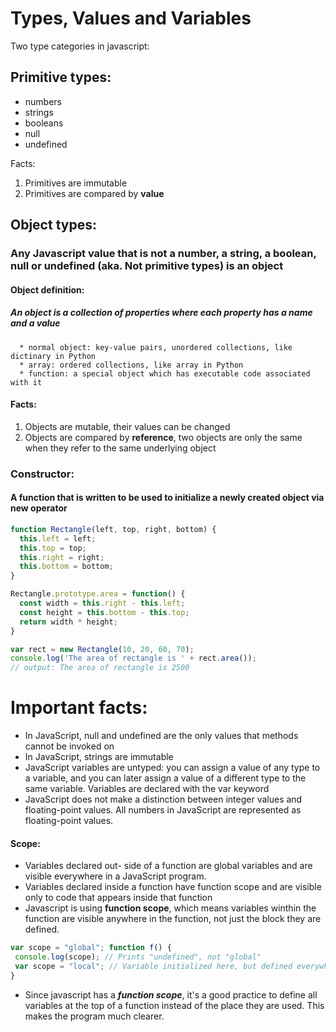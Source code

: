 # Types, Values and Variables

Two type categories in javascript:
## Primitive types:
   * numbers
   * strings
   * booleans
   * null
   * undefined
   
   Facts:
   1. Primitives are immutable
   2. Primitives are compared by **value**
   
## Object types: 
   ### Any Javascript value that is not a number, a string, a boolean, null or undefined (aka. Not primitive types) is an object
      
   #### Object definition: 
   ##### An object is a collection of properties where each property has a name and a value
   
      * normal object: key-value pairs, unordered collections, like dictinary in Python
      * array: ordered collections, like array in Python
      * function: a special object which has executable code associated with it

  #### Facts:
  1. Objects are mutable, their values can be changed
  2. Objects are compared by **reference**, two objects are only the same when they refer to the same underlying object
      
  ### Constructor:
  #### A function that is written to be used to initialize a newly created object via **new** operator
  ``` javascript
  function Rectangle(left, top, right, bottom) {
    this.left = left;
    this.top = top;
    this.right = right;
    this.bottom = bottom;
  }
  
  Rectangle.prototype.area = function() {
    const width = this.right - this.left;
    const height = this.bottom - this.top;
    return width * height;
  }
  
  var rect = new Rectangle(10, 20, 60, 70);
  console.log('The area of rectangle is ' + rect.area());
  // output: The area of rectangle is 2500
  ```
 
 # Important facts:
 * In JavaScript, null and undefined are the only values that methods cannot be invoked on
 * In JavaScript, strings are immutable
 * JavaScript variables are untyped: you can assign a value of any type to a variable, and you can later assign a value of a different type to the same variable. Variables are declared with the var keyword
 * JavaScript does not make a distinction between integer values and floating-point values. All numbers in JavaScript are represented as floating-point values. 
 
 
 #### Scope: 
 * Variables declared out- side of a function are global variables and are visible everywhere in a JavaScript program.    
 * Variables declared inside a function have function scope and are visible only to code that appears inside that function
 * Javascript is using **function scope**, which means variables winthin the function are visible anywhere in the function, not just the block they are defined.
 ``` javascript
var scope = "global"; function f() {
  console.log(scope); // Prints "undefined", not "global"
  var scope = "local"; // Variable initialized here, but defined everywhere console.log(scope); // Prints "local"
}
```
 * Since javascript has a ***function scope***, it's a good practice to define all variables at the top of a function instead of the place they are used. This makes the program much clearer.
 
